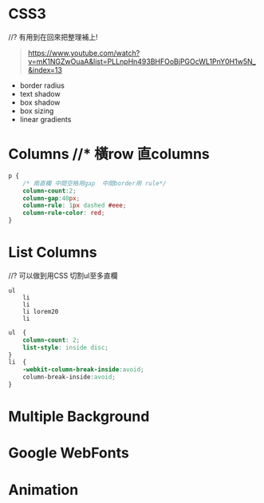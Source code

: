 # CSS3

//? 有用到在回來把整理補上!
>https://www.youtube.com/watch?v=mK1NGZwOuaA&list=PLLnpHn493BHFOoBjPGOcWL1PnY0H1w5N_&index=13

* border radius
* text shadow
* box shadow
* box sizing
* linear gradients

# Columns   //* 橫row 直columns
```css
p {
    /* 兩直欄 中間空格用gap  中間border用 rule*/
    column-count:2; 
    column-gap:40px;
    column-rule: 1px dashed #eee;
    column-rule-color: red;
}
```
# List Columns
//? 可以做到用CSS 切割ul至多直欄

```pug
ul
    li
    li
    li lorem20
    li
```
```css
ul  {
    column-count: 2;
    list-style: inside disc;
}
li  {
    -webkit-column-break-inside:avoid;
    column-break-inside:avoid;
}
```

# Multiple Background

# Google WebFonts

# Animation